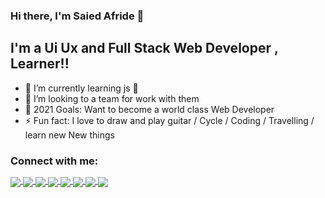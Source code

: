 ### Hi there, I'm Saied Afride 👋

## I'm a Ui Ux and Full Stack Web Developer , Learner!!

-  🌱 I’m currently learning js 🤣
-  👯 I’m looking to a team for work with them
-  🥅 2021 Goals: Want to become a world class Web Developer
-  ⚡ Fun fact: I love to draw and play guitar / Cycle / Coding / Travelling / learn new New things


### Connect with me:



<p align="left">
 <a target="_blank" href="https://www.facebook.com/saiedafride11" style="text-decoration: line-through;" >
    <img src="https://img.shields.io/badge/Facebook-blue?style=flat&logo=Facebook&labelColor=gray">
 </a>
  <a target="_blank" href="https://www.youtube.com/c/SoftZeo" style="text-decoration: line-through;" >
    <img src="https://img.shields.io/badge/Youtube-red?style=flat&logo=youtube&labelColor=gray">
 </a>
  <a target="_blank" href="https://twitter.com/saiedafride11" style="text-decoration: line-through;" >
    <img src="https://img.shields.io/badge/Twitter-blue?style=flat&logo=Twitter&labelColor=gray">
 </a>
  <a target="_blank" href="https://www.behance.net/saiedafride11" style="text-decoration: line-through;" >
    <img src="https://img.shields.io/badge/Behance-blue?style=flat&logo=Behance&labelColor=gray">
 </a>
  <a target="_blank" href="https://www.linkedin.com/in/saiedafride11/" style="text-decoration: line-through;" >
    <img src="https://img.shields.io/badge/LinkedIn-blue?style=flat&logo=linkedin&labelColor=gray">
 </a>
  <a target="_blank" href="https://github.com/Saiedafride11" style="text-decoration: line-through;">
    <img src="https://img.shields.io/badge/Github-red?style=flat&logo=github&labelColor=gray">
  </a>
  <a target="_blank" href="https://www.instagram.com/saiedafride11" style="text-decoration: line-through;">
    <img src="https://img.shields.io/badge/Instagram-red?style=flat&logo=instagram&labelColor=gray">
  </a>
 

   <a target="_blank" href="https://saiedafride11.github.io/Portfolio-Master/" style="text-decoration: line-through;"  >
    <img src="https://img.shields.io/badge/Portfolio-blue?style=flat&logo=portfolio&labelColor=gray">
 </a>
</p>

<br />
